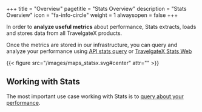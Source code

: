 +++
title = "Overview"
pagetitle = "Stats Overview"
description = "Stats Overview"
icon = "fa-info-circle"
weight = 1
alwaysopen = false
+++

In order to **analyze useful metrics** about performance, Stats extracts, loads and stores data from all TravelgateX products.

Once the metrics are stored in our infrastructure, you can query and analyze your performance using [API stats query](https://api.travelgatex.com/) or [TravelgateX Stats Web](https://app.travelgatex.com/apps/stats)

{{< figure src="/images/maps_statsx.svg#center" attr="" >}}


## Working with Stats

The most important use case working with Stats is to [query about your performance](/stats/howtos/howto-query-stats).

